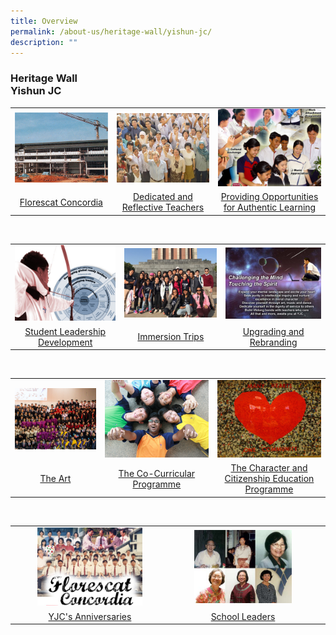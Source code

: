 ```yaml
---
title: Overview
permalink: /about-us/heritage-wall/yishun-jc/
description: ""
---
```

### **Heritage Wall**<br>**Yishun JC**
<table>
	<tr>
    <td style= "text-align: center;">
			<a href="/about-us/heritage-wall/yishun-jc/florescat-concordia/"><img src="/images/yishunjc1.jpg"></a>
		</td>
		<td style= "text-align: center;">
			<a href="/about-us/heritage-wall/yishun-jc/dedicated-and-reflective-teachers/"><img src="/images/yishunjc2.jpg"></a>
		</td>
    <td style= "text-align: center;">
			<a href="/about-us/heritage-wall/yishun-jc/providing-opportunities-for-authentic-learning/"><img src="/images/yishunjc3.jpg"></a>
		</td>
	</tr>
		<tr>
    <td style= "text-align: center;">
			<a href="/about-us/heritage-wall/yishun-jc/florescat-concordia/">Florescat Concordia</a>
</td>
		<td style= "text-align: center;">			
			<a href="/about-us/heritage-wall/yishun-jc/dedicated-and-reflective-teachers/">Dedicated and Reflective Teachers</a>
</td>
    <td style= "text-align: center;">
			<a href="/about-us/heritage-wall/yishun-jc/providing-opportunities-for-authentic-learning/">Providing Opportunities for Authentic Learning</a>
		</td>
	</tr>
</table>
<br clear="left" />	
<table>
	<tr>
    <td style= "text-align: center;">
			<a href="/about-us/heritage-wall/yishun-jc/student-leadership-development/"><img src="/images/yishunjc4.jpg"></a>
		</td>
		<td style= "text-align: center;">
			<a href="/about-us/heritage-wall/yishun-jc/immersion-trips/"><img src="/images/yishunjc5.jpg"></a>
		</td>
    <td style= "text-align: center;">
			<a href="/about-us/heritage-wall/yishun-jc/upgrading-and-rebranding/"><img src="/images/yishunjc6.jpg"></a>
		</td>
	</tr>
		<tr>
    <td style= "text-align: center;">
			<a href="/about-us/heritage-wall/yishun-jc/student-leadership-development/">Student Leadership Development</a>
</td>
		<td style= "text-align: center;">			
			<a href="/about-us/heritage-wall/yishun-jc/immersion-trips/">Immersion Trips</a>
</td>
    <td style= "text-align: center;">
			<a href="/about-us/heritage-wall/yishun-jc/upgrading-and-rebranding/">Upgrading and Rebranding</a>
		</td>
	</tr>
</table>
<br clear="left" />
<table>
	<tr>
    <td style= "text-align: center;">
			<a href="/about-us/heritage-wall/yishun-jc/the-arts/"><img src="/images/yishunjc7.jpg"></a>
		</td>
		<td style= "text-align: center;">
			<a href="/about-us/heritage-wall/yishun-jc/co-curricular-programme/"><img src="/images/yishunjc8.jpg"></a>
		</td>
    <td style= "text-align: center;">
			<a href="/about-us/heritage-wall/yishun-jc/cce-programme/"><img src="/images/yishunjc9.jpg"></a>
		</td>
	</tr>
		<tr>
    <td style= "text-align: center;">
			<a href="/about-us/heritage-wall/yishun-jc/the-arts/">The Art</a>
</td>
		<td style= "text-align: center;">			
			<a href="/about-us/heritage-wall/yishun-jc/co-curricular-programme/">The Co-Curricular Programme</a>
</td>
    <td style= "text-align: center;">
			<a href="/about-us/heritage-wall/yishun-jc/cce-programme/">The Character and Citizenship Education Programme</a>
		</td>
	</tr>
</table>
<br clear="left" />
<table>
	<tr>
    <td style= "text-align: center;">
			<a href="/about-us/heritage-wall/yishun-jc/yjcs-anniversaries/"><img style="width:70%" src="/images/yishunjc10.jpg"></a>
		</td>
		<td style= "text-align: center;">
				<a href="/about-us/heritage-wall/yishun-jc/school-leaders/"><img style="width:70%" src="/images/yishunjc11.jpg"></a>
		</td>
    <td style= "text-align: center;">
		</td>
	</tr>
		<tr>
    <td style= "text-align: center;">
			<a href="/about-us/heritage-wall/yishun-jc/yjcs-anniversaries/">YJC's Anniversaries</a>
</td>
		<td style= "text-align: center;">			
			<a href="/about-us/heritage-wall/yishun-jc/school-leaders/">School Leaders</a>
</td>
    <td style= "text-align: center;">
		</td>
	</tr>
</table>